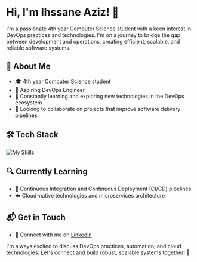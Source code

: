 # Hi, I'm Ihssane Aziz! 👋

I'm a passionate 4th year Computer Science student with a keen interest in DevOps practices and technologies. I'm on a journey to bridge the gap between development and operations, creating efficient, scalable, and reliable software systems.

## 🚀 About Me

- 🎓 4th year Computer Science student
- 🔧 Aspiring DevOps Engineer
- 🌱 Constantly learning and exploring new technologies in the DevOps ecosystem
- 🤝 Looking to collaborate on projects that improve software delivery pipelines

## 🛠 Tech Stack

[![My Skills](https://skillicons.dev/icons?i=linux,docker,kubernetes,aws,jenkins,ansible,terraform,git,python)](https://skillicons.dev)

## 🔍 Currently Learning

- 🔄 Continuous Integration and Continuous Deployment (CI/CD) pipelines
- ☁️ Cloud-native technologies and microservices architecture




## 📬 Get in Touch

- 💼 Connect with me on [LinkedIn](https://www.linkedin.com/in/ihssane-aziz-278326286/)

I'm always excited to discuss DevOps practices, automation, and cloud technologies. Let's connect and build robust, scalable systems together! 🚀
